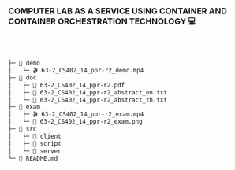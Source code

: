 ### COMPUTER LAB AS A SERVICE USING CONTAINER AND CONTAINER ORCHESTRATION TECHNOLOGY 💻
<br>

```bash
.
├─ 📁 demo
│   └─ 🎬 63-2_CS402_14_ppr-r2_demo.mp4
├─ 📁 doc
│   ├─ 📕 63-2_CS402_14_ppr-r2.pdf
│   ├─ 📃 63-2_CS402_14_ppr-r2_abstract_en.txt
│   └─ 📃 63-2_CS402_14_ppr-r2_abstract_th.txt
├─ 📁 exam
│   ├─ 🎬 63-2_CS402_14_ppr-r2_exam.mp4
│   └─ 🌆 63-2_CS402_14_ppr-r2_exam.png
├─ 📁 src
│   ├─ 📁 client
│   ├─ 📁 script
│   └─ 📁 server
└─ 📃 README.md
```
